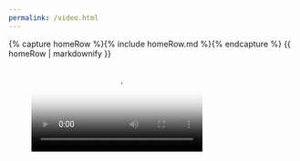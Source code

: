 ```yaml
---
permalink: /video.html
---
```


<body>
    {% capture homeRow %}{% include homeRow.md %}{% endcapture %}
    {{ homeRow | markdownify }}
</body>

<figure class="video_container">
  <video controls="true" allowfullscreen="true" poster="path/to/poster_image.png">
    <source src="assets/videos/bruh.mp4" type="video/mp4">
  </video>
</figure>
